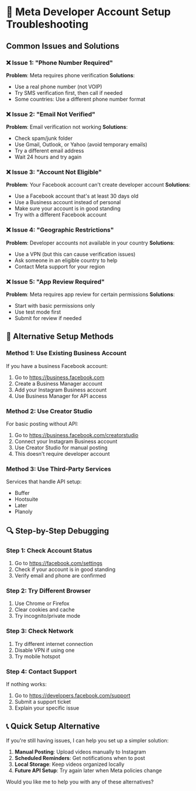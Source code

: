# 🔧 Meta Developer Account Setup Troubleshooting

## Common Issues and Solutions

### ❌ Issue 1: "Phone Number Required"
**Problem**: Meta requires phone verification
**Solutions**:
- Use a real phone number (not VOIP)
- Try SMS verification first, then call if needed
- Some countries: Use a different phone number format

### ❌ Issue 2: "Email Not Verified"
**Problem**: Email verification not working
**Solutions**:
- Check spam/junk folder
- Use Gmail, Outlook, or Yahoo (avoid temporary emails)
- Try a different email address
- Wait 24 hours and try again

### ❌ Issue 3: "Account Not Eligible"
**Problem**: Your Facebook account can't create developer account
**Solutions**:
- Use a Facebook account that's at least 30 days old
- Use a Business account instead of personal
- Make sure your account is in good standing
- Try with a different Facebook account

### ❌ Issue 4: "Geographic Restrictions"
**Problem**: Developer accounts not available in your country
**Solutions**:
- Use a VPN (but this can cause verification issues)
- Ask someone in an eligible country to help
- Contact Meta support for your region

### ❌ Issue 5: "App Review Required"
**Problem**: Meta requires app review for certain permissions
**Solutions**:
- Start with basic permissions only
- Use test mode first
- Submit for review if needed

## 🚀 Alternative Setup Methods

### Method 1: Use Existing Business Account
If you have a business Facebook account:
1. Go to https://business.facebook.com
2. Create a Business Manager account
3. Add your Instagram Business account
4. Use Business Manager for API access

### Method 2: Use Creator Studio
For basic posting without API:
1. Go to https://business.facebook.com/creatorstudio
2. Connect your Instagram Business account
3. Use Creator Studio for manual posting
4. This doesn't require developer account

### Method 3: Use Third-Party Services
Services that handle API setup:
- Buffer
- Hootsuite
- Later
- Planoly

## 🔍 Step-by-Step Debugging

### Step 1: Check Account Status
1. Go to https://facebook.com/settings
2. Check if your account is in good standing
3. Verify email and phone are confirmed

### Step 2: Try Different Browser
1. Use Chrome or Firefox
2. Clear cookies and cache
3. Try incognito/private mode

### Step 3: Check Network
1. Try different internet connection
2. Disable VPN if using one
3. Try mobile hotspot

### Step 4: Contact Support
If nothing works:
1. Go to https://developers.facebook.com/support
2. Submit a support ticket
3. Explain your specific issue

## 📞 Quick Setup Alternative

If you're still having issues, I can help you set up a simpler solution:

1. **Manual Posting**: Upload videos manually to Instagram
2. **Scheduled Reminders**: Get notifications when to post
3. **Local Storage**: Keep videos organized locally
4. **Future API Setup**: Try again later when Meta policies change

Would you like me to help you with any of these alternatives? 